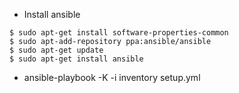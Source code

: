 - Install ansible

```
$ sudo apt-get install software-properties-common
$ sudo apt-add-repository ppa:ansible/ansible
$ sudo apt-get update
$ sudo apt-get install ansible
```

- ansible-playbook -K -i inventory setup.yml
